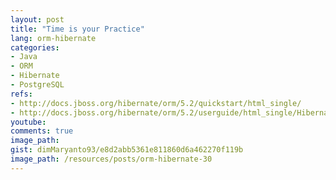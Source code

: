 ```yaml
---
layout: post
title: "Time is your Practice"
lang: orm-hibernate
categories:
- Java
- ORM
- Hibernate
- PostgreSQL
refs: 
- http://docs.jboss.org/hibernate/orm/5.2/quickstart/html_single/
- http://docs.jboss.org/hibernate/orm/5.2/userguide/html_single/Hibernate_User_Guide.html
youtube: 
comments: true
image_path: 
gist: dimMaryanto93/e8d2abb5361e811860d6a462270f119b
image_path: /resources/posts/orm-hibernate-30
---
```


